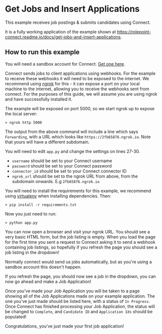 # Get Jobs and Insert Applications

This example receives job postings & submits candidates using Connect.

It is a fully working application of the example shown at https://rolepoint-connect.readme.io/docs/get-jobs-and-insert-applications.

## How to run this example

You will need a sandbox account for Connect. [Get one here](https://rolepoint-connect.readme.io/docs/sandbox-connector).

Connect sends jobs to client applications using webhooks. For the example to receive these webhooks it will need to be exposed to the internet. We recommend using [ngrok](https://ngrok.com) for this - it can expose a port on your local machine to the internet, allowing you to receive the webhooks sent from connect. For the purposes of this guide, we will assume you are using ngrok and have successfully installed it.

The example will be exposed on port 5000, so we start ngrok up to expose the local server:

    > ngrok http 5000

The output from the above command will include a line which says `Forwarding`, with a URL which looks like `https://2fb65876.ngrok.io`. Note that yours will have a different subdomain. 

You will need to edit `app.py` and change the settings on lines 27-30. 

- `username` should be set to your Connect username
- `password` should be set to your Connect password
- `connector_id` should be set to your Connect connector ID
- `ngrok_url` should be set to the ngrok URL from above, from the subdomain onwards. E.g `2fb65876.ngrok.io`

You will need to install the requirements for this example, we recommend using [virtualenv](http://virtualenv.readthedocs.org/en/latest/) when installing dependencies. Then:

    > pip install -r requirements.txt

Now you just need to run:

    > python app.py

You can now open a browser and visit your ngrok URL. You should see a very basic HTML form, but the job listing is empty. When you load the page for the first time you sent a request to Connect asking it to send a webhook containing job listings, so hopefully if you refresh the page you should see a job listing in the dropdown!

Normally connect would send us jobs automatically, but as you're using a sandbox account this doesn't happen.

If you refresh the page, you should now see a job in the dropdown, you can now go ahead and make a Job Application!

Once you've made your Job Application you will be taken to a page showing all of the Job Applications made on your example application. The one you've just made should be listed here, with a status of `In Progress`. Once Connect has finished processing your Job Application, the status will be changed to `Complete`, and `Candidate ID` and `Application Ids` should be populated! 

Congratulations, you've just made your first job application!
